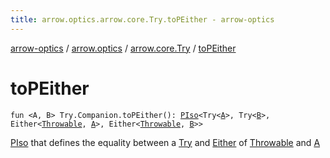 ```yaml
---
title: arrow.optics.arrow.core.Try.toPEither - arrow-optics
---
```


[arrow-optics](../../index.html) / [arrow.optics](../index.html) / [arrow.core.Try](index.html) / [toPEither](./to-p-either.html)

# toPEither

`fun <A, B> Try.Companion.toPEither(): `[`PIso`](../-p-iso/index.html)`<Try<`[`A`](to-p-either.html#A)`>, Try<`[`B`](to-p-either.html#B)`>, Either<`[`Throwable`](https://kotlinlang.org/api/latest/jvm/stdlib/kotlin/-throwable/index.html)`, `[`A`](to-p-either.html#A)`>, Either<`[`Throwable`](https://kotlinlang.org/api/latest/jvm/stdlib/kotlin/-throwable/index.html)`, `[`B`](to-p-either.html#B)`>>`

[PIso](../-p-iso/index.html) that defines the equality between a [Try](#) and [Either](#) of [Throwable](https://kotlinlang.org/api/latest/jvm/stdlib/kotlin/-throwable/index.html) and [A](to-p-either.html#A)

